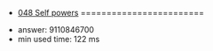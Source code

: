 + [048 Self powers](http://projecteuler.net/problem=48)
========================

- answer: 9110846700 
- min used time: 122 ms

